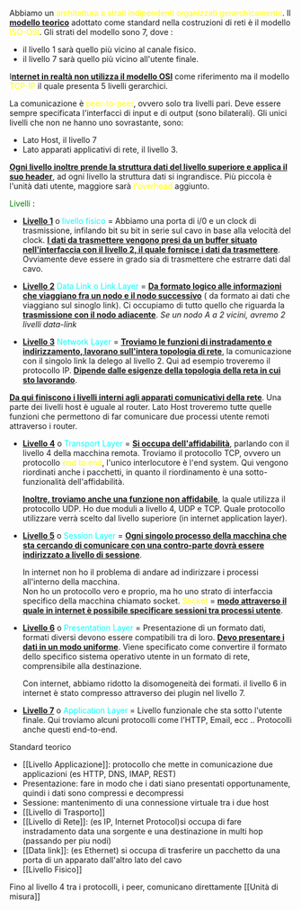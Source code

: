 Abbiamo un <span style=color:yellow>architettura a strati indipendenti organizzati gerarchicamente</span>. 
Il <b><u>modello teorico</u></b> adottato come standard nella costruzioni di reti è il modello <span style=color:yellow>ISO-OSI</span>. 
Gli strati del modello sono 7, dove : 
- il livello 1 sarà quello più vicino al canale fisico. 
- il livello 7 sarà quello più vicino all'utente finale. 

I<b><u>nternet in realtà non utilizza il modello OSI</u></b> come riferimento ma il modello <span style=color:yellow>TCP-IP</span> il quale presenta 5 livelli gerarchici. 

La comunicazione è <span style=color:yellow>peer-to-peer</span>, ovvero solo tra livelli pari. Deve essere sempre specificata l'interfacci di input e di output (sono bilaterali). Gli unici livelli che non ne hanno uno sovrastante, sono: 
- Lato Host, il livello 7
- Lato apparati applicativi di rete, il livello 3. 

<b><u>Ogni livello inoltre prende la struttura dati del livello superiore e applica il suo header</u></b>, ad ogni livello la struttura dati si ingrandisce. Più piccola è l'unità dati utente, maggiore sarà <span style=color:yellow>l'overhead</span> aggiunto.

<span style=color:green>Livelli</span> : 
 - <b><u>Livello 1</u></b> o <span style=color:cyan>livello fisico</span> = Abbiamo una porta di i/0 e un clock di trasmissione, infilando bit su bit in serie sul cavo in base alla velocità del clock. <b><u>I dati da trasmettere vengono presi da un buffer situato nell'interfaccia con il livello 2, il quale fornisce i dati da trasmettere</u></b>.
   Ovviamente deve essere in grado sia di trasmettere che estrarre dati dal cavo.

 - <b><u>Livello 2</u></b> <span style=color:cyan>Data Link o Link Layer</span> = <b><u>Da formato logico alle informazioni che viaggiano fra un nodo e il nodo successivo</u></b> ( da formato ai dati che viaggiano sul sinoglo link). Ci occupiamo di tutto quello che riguarda la <b><u>trasmissione con il nodo adiacente</u></b>. 
   *Se un nodo A a  2 vicini, avremo 2 livelli data-link*

- <b><u>Livello 3</u></b> <span style=color:cyan>Network Layer</span> = <b><u>Troviamo le funzioni di instradamento e indirizzamento, lavorano sull'intera topologia di rete</u></b>, la comunicazione con il singolo link la delego al livello 2. Qui ad esempio troveremo il protocollo IP. <b><u>Dipende dalle esigenze della topologia della reta in cui sto lavorando</u></b>. 

<b><u>Da qui finiscono i livelli interni agli apparati comunicativi della rete</u></b>. 
Una parte dei livelli host è uguale al router.  Lato Host troveremo tutte quelle funzioni che permettono di far comunicare due processi utente remoti attraverso i router. 

- <b><u>Livello 4</u></b> o <span style=color:cyan>Transport Layer</span> = <b><u>Si occupa dell'affidabilità</u></b>, parlando con il livello 4 della macchina remota. Troviamo il protocollo TCP, ovvero un protocollo <span style=color:yellow>end to end</span>, l'unico interlocutore è l'end system. 
  Qui vengono riordinati anche i pacchetti, in quanto il riordinamento è una sotto-funzionalità dell'affidabilità. 

  <b><u>Inoltre, troviamo anche una funzione non affidabile</u></b>, la quale utilizza il protocollo UDP. Ho due moduli a livello 4, UDP e TCP. Quale protocollo utilizzare verrà scelto dal livello superiore (in internet application layer).

- <b><u>Livello 5</u></b> o <span style=color:cyan>Session Layer</span> = <b><u>Ogni singolo processo della macchina che sta cercando di comunicare con una contro-parte dovrà essere indirizzato a livello di sessione</u></b>. 

  In internet non ho il problema di andare ad indirizzare i processi all'interno della macchina.  
  Non ho un protocollo vero e proprio, ma ho uno strato di interfaccia specifico della macchina chiamato socket. 
  <span style=color:yellow>Socket</span> = <b><u>modo attraverso il quale in internet è possibile specificare sessioni tra processi utente</u></b>. 

- <b><u>Livello 6</u></b> o <span style=color:cyan>Presentation Layer</span> =  Presentazione di un formato dati, formati diversi devono essere compatibili tra di loro. <b><u>Devo presentare i dati in un modo uniforme</u></b>. Viene specificato come convertire il formato dello specifico sistema operativo utente in un formato di rete, comprensibile alla destinazione. 

  Con internet, abbiamo ridotto la disomogeneità dei formati. il livello 6 in internet è stato compresso attraverso dei plugin nel livello 7. 

- <b><u>Livello 7</u></b> o <span style=color:cyan>Application Layer</span> = Livello funzionale che sta sotto l'utente finale. Qui troviamo alcuni protocolli come l'HTTP, Email, ecc .. Protocolli anche questi end-to-end. 

Standard teorico
- [[Livello Applicazione]]: protocollo che mette in comunicazione due applicazioni (es HTTP, DNS, IMAP, REST)
- Presentazione: fare in modo che i dati siano presentati opportunamente, quindi i dati sono compressi e decompressi
- Sessione: mantenimento di una connessione virtuale tra i due host
- [[Livello di Trasporto]]
- [[Livello di Rete]]: (es IP, Internet Protocol)si occupa di fare instradamento data una sorgente e una destinazione in multi hop (passando per piu nodi)
- [[Data link]]: (es Ethernet) si occupa di trasferire un pacchetto da una porta di un apparato dall'altro lato del cavo
- [[Livello Fisico]]

Fino al livello 4 tra i protocolli, i peer, comunicano direttamente 
[[Unità di misura]]